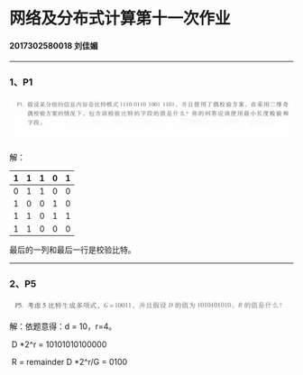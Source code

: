 # 网络及分布式计算第十一次作业

#### 2017302580018  刘佳媚

---

### 1、P1

![image](image/P1.png)

解：

| 1    | 1    | 1    | 0    | 1    |
| ---- | ---- | ---- | ---- | ---- |
| 0    | 1    | 1    | 0    | 0    |
| 1    | 0    | 0    | 1    | 0    |
| 1    | 1    | 0    | 1    | 1    |
| 1    | 1    | 0    | 0    | 0    |

最后的一列和最后一行是校验比特。

------

### 2、P5

![image](image/P5.png)

  

解：依题意得：d = 10，r=4。

​       D *2^r = 10101010100000

​       R = remainder D *2^r/G = 0100

